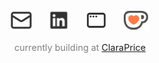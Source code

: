 <div align="center">

<a href="mailto:jung.michaelh@gmail.com" target="_blank"><img src="./email.svg" height="36" alt="email logo" title="email" style="margin: 0 10px; opacity: 0.8;" /></a>
<a href="https://www.linkedin.com/in/michael-h-jung/" target="_blank"><img src="./linkedin.svg" height="36" alt="linkedin logo" title="linked in" style="margin: 0 10px; opacity: 0.8;" /></a>
<a href="https://www.michaelhjung.com" target="_blank"><img src="./window.svg" height="36" alt="portfolio logo" title="portfolio" style="margin: 0 10px; opacity: 0.8;" /></a>
<a href="https://ko-fi.com/michaelhjung" target="_blank"><img src="./kofi.svg" height="36" alt="kofi logo" title="ko-fi" style="margin: 0 10px; opacity: 0.8;" /></a>

<p style="font-size: 0.9rem; color: gray;">
    currently building at <a href="https://www.claraprice.com/team" target="_blank" rel="noopener noreferrer">ClaraPrice</a>
</p>

</div>
